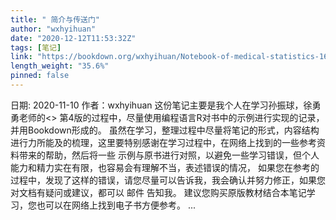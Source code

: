 ```yaml
---
title: " 简介与传送门"
author: "wxhyihuan"
date: "2020-12-12T11:53:32Z"
tags: [笔记]
link: "https://bookdown.org/wxhyihuan/Notebook-of-medical-statistics-1605856202966/"
length_weight: "35.6%"
pinned: false
---
```


日期: 2020-11-10 作者：wxhyihuan 这份笔记主要是我个人在学习孙振球，徐勇勇老师的<> 第4版的过程中，尽量使用编程语言R对书中的示例进行实现的记录， 并用Bookdown形成的。 虽然在学习，整理过程中尽量将笔记的形式，内容结构进行力所能及的梳理，这里要特别感谢在学习过程中，在网络上找到的一些参考资料带来的帮助，然后将一些 示例与原书进行对照，以避免一些学习错误，但个人能力和精力实在有限，也容易会有理解不当，表述错误的情况， 如果您在参考的过程中，发现了这样的错误，请您尽量可以告诉我，我会确认并努力修正，如果您对文档有疑问或建议，都可以 邮件 告知我。 建议您购买原版教材结合本笔记学习，您也可以在网络上找到电子书方便参考。 ...
